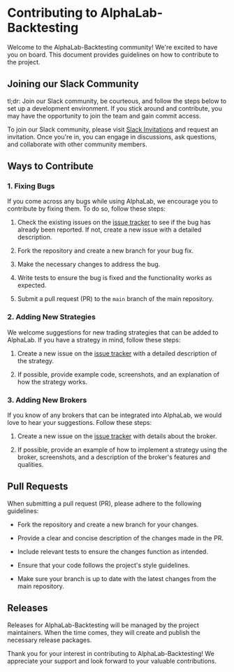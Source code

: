 # Contributing to AlphaLab-Backtesting

Welcome to the AlphaLab-Backtesting community! We're excited to have you on board. This document provides guidelines on how to contribute to the project.

## Joining our Slack Community

tl;dr: Join our Slack community, be courteous, and follow the steps below to set up a development environment. If you stick around and contribute, you may have the opportunity to join the team and gain commit access.

To join our Slack community, please visit [Slack Invitations](https://join.slack.com/t/mlfinanceblue-q2l7730/shared_invite/zt-1wo8hfy2p-yAbac40uaYAxPSSjpxIBmg) and request an invitation. Once you're in, you can engage in discussions, ask questions, and collaborate with other community members.

## Ways to Contribute

### 1. Fixing Bugs

If you come across any bugs while using AlphaLab, we encourage you to contribute by fixing them. To do so, follow these steps:

1. Check the existing issues on the [issue tracker](https://github.com/Quanturf/AlphaLab-Backtesting/issues) to see if the bug has already been reported. If not, create a new issue with a detailed description.

2. Fork the repository and create a new branch for your bug fix.

3. Make the necessary changes to address the bug.

4. Write tests to ensure the bug is fixed and the functionality works as expected.

5. Submit a pull request (PR) to the `main` branch of the main repository.

### 2. Adding New Strategies

We welcome suggestions for new trading strategies that can be added to AlphaLab. If you have a strategy in mind, follow these steps:

1. Create a new issue on the [issue tracker](https://github.com/Quanturf/AlphaLab-Backtesting/issues) with a detailed description of the strategy.

2. If possible, provide example code, screenshots, and an explanation of how the strategy works.

### 3. Adding New Brokers

If you know of any brokers that can be integrated into AlphaLab, we would love to hear your suggestions. Follow these steps:

1. Create a new issue on the [issue tracker](https://github.com/Quanturf/AlphaLab-Backtesting/issues) with details about the broker.

2. If possible, provide an example of how to implement a strategy using the broker, screenshots, and a description of the broker's features and qualities.

## Pull Requests

When submitting a pull request (PR), please adhere to the following guidelines:

- Fork the repository and create a new branch for your changes.

- Provide a clear and concise description of the changes made in the PR.

- Include relevant tests to ensure the changes function as intended.

- Ensure that your code follows the project's style guidelines.

- Make sure your branch is up to date with the latest changes from the main repository.

## Releases

Releases for AlphaLab-Backtesting will be managed by the project maintainers. When the time comes, they will create and publish the necessary release packages.

Thank you for your interest in contributing to AlphaLab-Backtesting! We appreciate your support and look forward to your valuable contributions.